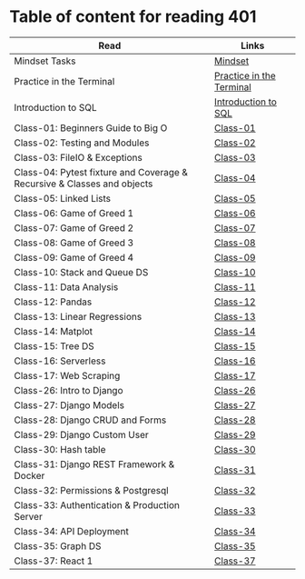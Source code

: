 
# Table of content for reading 401

| Read                                       | Links                                     |
| ------------------------------------------ | ----------------------------------------- |
| Mindset Tasks                              | [Mindset](./Mindset-Tasks.md)             |
| Practice in the Terminal                   | [Practice in the Terminal](./practice-in-the-Terminal.md)|
| Introduction to SQL                        | [Introduction to SQL](./Introduction-to-SQL.md)|
| Class-01: Beginners Guide to Big O         | [Class-01](./Class-01.md)                  |
| Class-02: Testing and Modules              | [Class-02](./Class-02.md)                  |
| Class-03: FileIO & Exceptions              | [Class-03](./Class-03.md)                  |
| Class-04: Pytest fixture and Coverage & Recursive & Classes and objects      | [Class-04](./Class-04.md)                  |
| Class-05: Linked Lists            | [Class-05](./Class-05.md)                  |
| Class-06: Game of Greed 1           | [Class-06](./Class-06.md)                  |
| Class-07: Game of Greed 2           | [Class-07](./Class-07.md)                  |
| Class-08: Game of Greed 3           | [Class-08](./Class-08.md)                  |
| Class-09: Game of Greed 4           | [Class-09](./Class-09.md)                  |
| Class-10: Stack and Queue DS           | [Class-10](./Class-10.md)                  |
| Class-11: Data Analysis           | [Class-11](./Class-11.md)                  |
| Class-12: Pandas           | [Class-12](./Class-12.md)                  |
| Class-13: Linear Regressions           | [Class-13](./Class-13.md)                  |
| Class-14: Matplot          | [Class-14](./Class-14.md)                  |
| Class-15: Tree DS          | [Class-15](./Class-15.md)                  |
| Class-16: Serverless          | [Class-16](./Class-16.md)                  |
| Class-17: Web Scraping          | [Class-17](./Class-17.md)                  |
| Class-26: Intro to Django        | [Class-26](./Class-26.md)                  |
| Class-27: Django Models       | [Class-27](./Class-27.md)                  |
| Class-28: Django CRUD and Forms     | [Class-28](./Class-28.md)                  |
| Class-29: Django Custom User     | [Class-29](./Class-29.md)                  |
| Class-30: Hash table     | [Class-30](./Class-30.md)                  |
| Class-31: Django REST Framework & Docker     | [Class-31](./Class-31.md)                  |
| Class-32: Permissions & Postgresql     | [Class-32](./Class-32.md)                  |
| Class-33: Authentication & Production Server     | [Class-33](./Class-33.md) |
| Class-34: API Deployment     | [Class-34](./Class-34.md) |
| Class-35: Graph DS     | [Class-35](./Class-35.md) |
| Class-37:  React 1    | [Class-37](./Class-37.md) |



